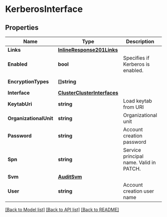 # KerberosInterface

## Properties

Name | Type | Description | Notes
------------ | ------------- | ------------- | -------------
**Links** | [**InlineResponse201Links**](inline_response_201__links.md) |  | [optional] 
**Enabled** | **bool** | Specifies if Kerberos is enabled. | [optional] 
**EncryptionTypes** | **[]string** |  | [optional] [readonly] 
**Interface** | [**ClusterClusterInterfaces**](cluster_cluster_interfaces.md) |  | [optional] 
**KeytabUri** | **string** | Load keytab from URI | [optional] 
**OrganizationalUnit** | **string** | Organizational unit | [optional] 
**Password** | **string** | Account creation password | [optional] 
**Spn** | **string** | Service principal name. Valid in PATCH. | [optional] 
**Svm** | [**AuditSvm**](audit_svm.md) |  | [optional] 
**User** | **string** | Account creation user name | [optional] 

[[Back to Model list]](../README.md#documentation-for-models) [[Back to API list]](../README.md#documentation-for-api-endpoints) [[Back to README]](../README.md)



